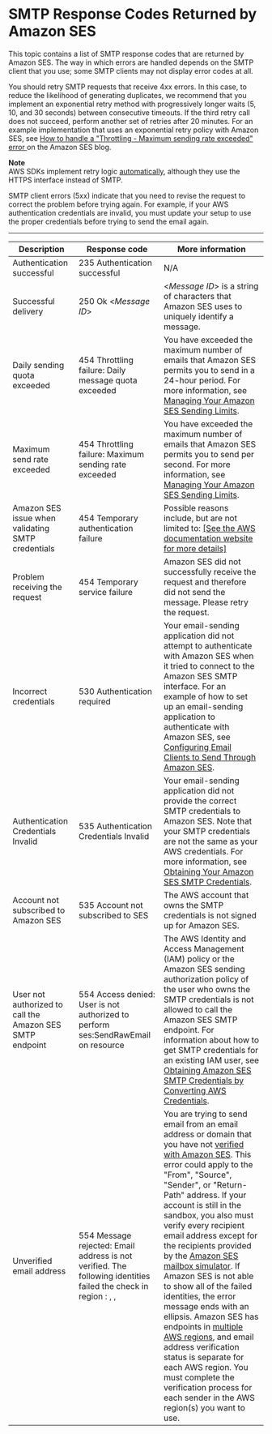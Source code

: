 # SMTP Response Codes Returned by Amazon SES<a name="smtp-response-codes"></a>

This topic contains a list of SMTP response codes that are returned by Amazon SES\. The way in which errors are handled depends on the SMTP client that you use; some SMTP clients may not display error codes at all\.

You should retry SMTP requests that receive 4xx errors\. In this case, to reduce the likelihood of generating duplicates, we recommend that you implement an exponential retry method with progressively longer waits \(5, 10, and 30 seconds\) between consecutive timeouts\. If the third retry call does not succeed, perform another set of retries after 20 minutes\. For an example implementation that uses an exponential retry policy with Amazon SES, see [How to handle a "Throttling \- Maximum sending rate exceeded" error ](https://aws.amazon.com//blogs/ses/how-to-handle-a-throttling-maximum-sending-rate-exceeded-error/) on the Amazon SES blog\.

**Note**  
AWS SDKs implement retry logic [automatically](http://docs.aws.amazon.com/general/latest/gr/api-retries.html), although they use the HTTPS interface instead of SMTP\.

SMTP client errors \(5xx\) indicate that you need to revise the request to correct the problem before trying again\. For example, if your AWS authentication credentials are invalid, you must update your setup to use the proper credentials before trying to send the email again\. 


****  

| Description | Response code | More information | 
| --- | --- | --- | 
| Authentication successful | 235 Authentication successful | N/A | 
| Successful delivery | 250 Ok <*Message ID*> | <*Message ID*> is a string of characters that Amazon SES uses to uniquely identify a message\. | 
| Daily sending quota exceeded | 454 Throttling failure: Daily message quota exceeded | You have exceeded the maximum number of emails that Amazon SES permits you to send in a 24\-hour period\. For more information, see [Managing Your Amazon SES Sending Limits](manage-sending-limits.md)\. | 
| Maximum send rate exceeded | 454 Throttling failure: Maximum sending rate exceeded | You have exceeded the maximum number of emails that Amazon SES permits you to send per second\. For more information, see [Managing Your Amazon SES Sending Limits](manage-sending-limits.md)\. | 
| Amazon SES issue when validating SMTP credentials |  454 Temporary authentication failure  | Possible reasons include, but are not limited to:  [\[See the AWS documentation website for more details\]](http://docs.aws.amazon.com/ses/latest/DeveloperGuide/smtp-response-codes.html)  | 
| Problem receiving the request |  454 Temporary service failure  | Amazon SES did not successfully receive the request and therefore did not send the message\. Please retry the request\. | 
| Incorrect credentials | 530 Authentication required | Your email\-sending application did not attempt to authenticate with Amazon SES when it tried to connect to the Amazon SES SMTP interface\. For an example of how to set up an email\-sending application to authenticate with Amazon SES, see [Configuring Email Clients to Send Through Amazon SES](configure-email-client.md)\. | 
| Authentication Credentials Invalid | 535 Authentication Credentials Invalid | Your email\-sending application did not provide the correct SMTP credentials to Amazon SES\. Note that your SMTP credentials are not the same as your AWS credentials\. For more information, see [Obtaining Your Amazon SES SMTP Credentials](smtp-credentials.md)\. | 
| Account not subscribed to Amazon SES | 535 Account not subscribed to SES | The AWS account that owns the SMTP credentials is not signed up for Amazon SES\. | 
| User not authorized to call the Amazon SES SMTP endpoint | 554 Access denied: User <User ARN> is not authorized to perform ses:SendRawEmail on resource <Identity ARN> | The AWS Identity and Access Management \(IAM\) policy or the Amazon SES sending authorization policy of the user who owns the SMTP credentials is not allowed to call the Amazon SES SMTP endpoint\. For information about how to get SMTP credentials for an existing IAM user, see [Obtaining Amazon SES SMTP Credentials by Converting AWS Credentials](smtp-credentials.md#smtp-credentials-convert)\. | 
| Unverified email address | 554 Message rejected: Email address is not verified\. The following identities failed the check in region <region>: <identity1>, <identity2>, <identity3> | You are trying to send email from an email address or domain that you have not [verified with Amazon SES](verify-addresses-and-domains.md)\. This error could apply to the "From", "Source", "Sender", or "Return\-Path" address\. If your account is still in the sandbox, you also must verify every recipient email address except for the recipients provided by the [Amazon SES mailbox simulator](mailbox-simulator.md)\. If Amazon SES is not able to show all of the failed identities, the error message ends with an ellipsis\.  Amazon SES has endpoints in [multiple AWS regions](regions.md), and email address verification status is separate for each AWS region\. You must complete the verification process for each sender in the AWS region\(s\) you want to use\.  | 